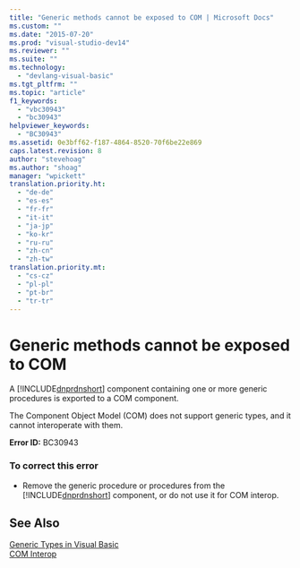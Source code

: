 ```yaml
---
title: "Generic methods cannot be exposed to COM | Microsoft Docs"
ms.custom: ""
ms.date: "2015-07-20"
ms.prod: "visual-studio-dev14"
ms.reviewer: ""
ms.suite: ""
ms.technology: 
  - "devlang-visual-basic"
ms.tgt_pltfrm: ""
ms.topic: "article"
f1_keywords: 
  - "vbc30943"
  - "bc30943"
helpviewer_keywords: 
  - "BC30943"
ms.assetid: 0e3bff62-f187-4864-8520-70f6be22e869
caps.latest.revision: 8
author: "stevehoag"
ms.author: "shoag"
manager: "wpickett"
translation.priority.ht: 
  - "de-de"
  - "es-es"
  - "fr-fr"
  - "it-it"
  - "ja-jp"
  - "ko-kr"
  - "ru-ru"
  - "zh-cn"
  - "zh-tw"
translation.priority.mt: 
  - "cs-cz"
  - "pl-pl"
  - "pt-br"
  - "tr-tr"
---
```

# Generic methods cannot be exposed to COM
A [!INCLUDE[dnprdnshort](../../csharp/getting-started/includes/dnprdnshort_md.md)] component containing one or more generic procedures is exported to a COM component.  
  
 The Component Object Model (COM) does not support generic types, and it cannot interoperate with them.  
  
 **Error ID:** BC30943  
  
### To correct this error  
  
-   Remove the generic procedure or procedures from the [!INCLUDE[dnprdnshort](../../csharp/getting-started/includes/dnprdnshort_md.md)] component, or do not use it for COM interop.  
  
## See Also  
 [Generic Types in Visual Basic](../../visual-basic/programming-guide/language-features/data-types/generic-types.md)   
 [COM Interop](../../visual-basic/programming-guide/com-interop/index.md)